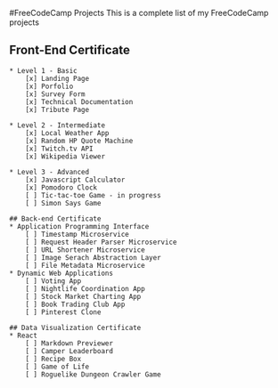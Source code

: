 #FreeCodeCamp Projects
This is a complete list of my FreeCodeCamp projects

## Front-End Certificate
	* Level 1 - Basic
		[x] Landing Page
		[x] Porfolio
		[x] Survey Form
		[x] Technical Documentation
		[x] Tribute Page

	* Level 2 - Intermediate
		[x] Local Weather App
		[x] Random HP Quote Machine
		[x] Twitch.tv API
		[x] Wikipedia Viewer

	* Level 3 - Advanced
		[x] Javascript Calculator
		[x] Pomodoro Clock
		[ ] Tic-tac-toe Game - in progress
		[ ] Simon Says Game

	## Back-end Certificate
	* Application Programming Interface
		[ ] Timestamp Microservice
		[ ] Request Header Parser Microservice
		[ ] URL Shortener Microservice
		[ ] Image Serach Abstraction Layer
		[ ] File Metadata Microservice
	* Dynamic Web Applications
		[ ] Voting App
		[ ] Nightlife Coordination App
		[ ] Stock Market Charting App
		[ ] Book Trading Club App
		[ ] Pinterest Clone

	## Data Visualization Certificate
	* React
		[ ] Markdown Previewer
		[ ] Camper Leaderboard
		[ ] Recipe Box
		[ ] Game of Life
		[ ] Roguelike Dungeon Crawler Game
